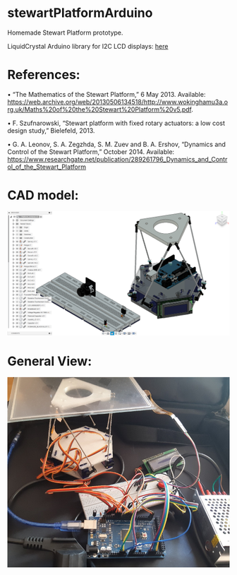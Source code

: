# stewartPlatformArduino

Homemade Stewart Platform prototype.

LiquidCrystal Arduino library for I2C LCD displays:
[here](https://www.arduinolibraries.info/libraries/liquid-crystal-i2-c)

# References:

•	“The Mathematics of the Stewart Platform,” 6 May 2013. Available: https://web.archive.org/web/20130506134518/http://www.wokinghamu3a.org.uk/Maths%20of%20the%20Stewart%20Platform%20v5.pdf. 

•	F. Szufnarowski, “Stewart platform with fixed rotary actuators: a low cost design study,” Bielefeld, 2013.

•	G. A. Leonov, S. A. Zegzhda, S. M. Zuev and B. A. Ershov, “Dynamics and Control of the Stewart Platform,” October 2014. Available: https://www.researchgate.net/publication/289261796_Dynamics_and_Control_of_the_Stewart_Platform


# CAD model:
![cad_model.png](https://github.com/MichalP574/stewartPlatformArduino/blob/main/cad_model.png)

# General View:
![generalView.png](https://github.com/MichalP574/stewartPlatformArduino/blob/main/generalView.png)

